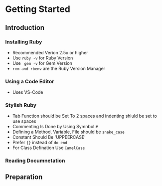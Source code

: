 # Getting Started

## Introduction

### Installing Ruby
- Recommended Verion 2.5x or higher
- Use ```ruby -v``` for Ruby Version
- Use ``` gem -v``` for Gem Version
- ```rvm and rbenv``` are the Ruby Version Manager

### Using a Code Editor

- Uses VS-Code

### Stylish Ruby    


- Tab Function should be Set To 2 spaces and indenting shiuld be set to use  spaces
- Commenting Is Done by Using Symnbol `#`
- Defining a Method, Variable, File  should be `snake_case`
- Constant Should Be 'UPPEERCASE'
- Prefer `{}` instead of `do end`
- For Class Defination Use `CamelCase`

### Reading Documnetation


## Preparation
